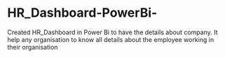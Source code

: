 # HR_Dashboard-PowerBi-
Created HR_Dashboard in Power Bi to have the details about company. It help any organisation to know all details about the employee working in their organisation



